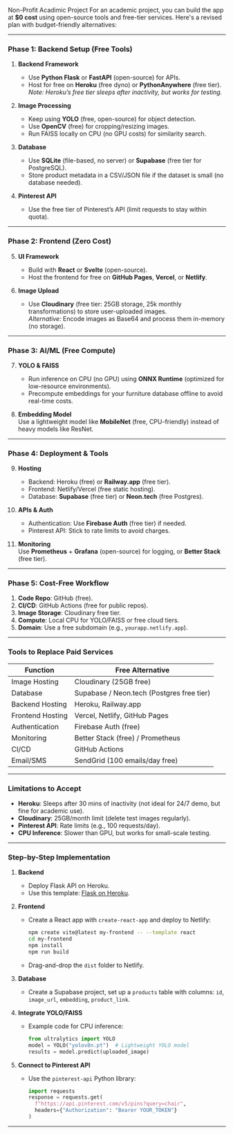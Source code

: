 Non-Profit Acadimic Project
For an academic project, you can build the app at **$0 cost** using open-source tools and free-tier services. Here's a revised plan with budget-friendly alternatives:

---

### **Phase 1: Backend Setup (Free Tools)**
1. **Backend Framework**
   - Use **Python Flask** or **FastAPI** (open-source) for APIs.
   - Host for free on **Heroku** (free dyno) or **PythonAnywhere** (free tier).  
   *Note: Heroku’s free tier sleeps after inactivity, but works for testing.*

2. **Image Processing**
   - Keep using **YOLO** (free, open-source) for object detection.
   - Use **OpenCV** (free) for cropping/resizing images.
   - Run FAISS locally on CPU (no GPU costs) for similarity search.

3. **Database**
   - Use **SQLite** (file-based, no server) or **Supabase** (free tier for PostgreSQL).
   - Store product metadata in a CSV/JSON file if the dataset is small (no database needed).

4. **Pinterest API**
   - Use the free tier of Pinterest’s API (limit requests to stay within quota).

---

### **Phase 2: Frontend (Zero Cost)**
5. **UI Framework**
   - Build with **React** or **Svelte** (open-source).
   - Host the frontend for free on **GitHub Pages**, **Vercel**, or **Netlify**.

6. **Image Upload**
   - Use **Cloudinary** (free tier: 25GB storage, 25k monthly transformations) to store user-uploaded images.  
   *Alternative:* Encode images as Base64 and process them in-memory (no storage).

---

### **Phase 3: AI/ML (Free Compute)**
7. **YOLO & FAISS**
   - Run inference on CPU (no GPU) using **ONNX Runtime** (optimized for low-resource environments).
   - Precompute embeddings for your furniture database offline to avoid real-time costs.

8. **Embedding Model**  
   Use a lightweight model like **MobileNet** (free, CPU-friendly) instead of heavy models like ResNet.

---

### **Phase 4: Deployment & Tools**
9. **Hosting**
   - Backend: Heroku (free) or **Railway.app** (free tier).
   - Frontend: Netlify/Vercel (free static hosting).
   - Database: **Supabase** (free tier) or **Neon.tech** (free Postgres).

10. **APIs & Auth**
    - Authentication: Use **Firebase Auth** (free tier) if needed.
    - Pinterest API: Stick to rate limits to avoid charges.

11. **Monitoring**  
    Use **Prometheus** + **Grafana** (open-source) for logging, or **Better Stack** (free tier).

---

### **Phase 5: Cost-Free Workflow**
1. **Code Repo**: GitHub (free).
2. **CI/CD**: GitHub Actions (free for public repos).
3. **Image Storage**: Cloudinary free tier.
4. **Compute**: Local CPU for YOLO/FAISS or free cloud tiers.
5. **Domain**: Use a free subdomain (e.g., `yourapp.netlify.app`).

---

### **Tools to Replace Paid Services**
| **Function**       | **Free Alternative**                          |
|---------------------|-----------------------------------------------|
| Image Hosting       | Cloudinary (25GB free)                        |
| Database            | Supabase / Neon.tech (Postgres free tier)     |
| Backend Hosting     | Heroku, Railway.app                           |
| Frontend Hosting    | Vercel, Netlify, GitHub Pages                 |
| Authentication      | Firebase Auth (free)                          |
| Monitoring          | Better Stack (free) / Prometheus              |
| CI/CD               | GitHub Actions                                |
| Email/SMS           | SendGrid (100 emails/day free)                |

---

### **Limitations to Accept**
- **Heroku**: Sleeps after 30 mins of inactivity (not ideal for 24/7 demo, but fine for academic use).
- **Cloudinary**: 25GB/month limit (delete test images regularly).
- **Pinterest API**: Rate limits (e.g., 100 requests/day).
- **CPU Inference**: Slower than GPU, but works for small-scale testing.

---

### **Step-by-Step Implementation**
1. **Backend**  
   - Deploy Flask API on Heroku.  
   - Use this template: [Flask on Heroku](https://devcenter.heroku.com/articles/getting-started-with-python).

2. **Frontend**  
   - Create a React app with `create-react-app` and deploy to Netlify:  
     ```bash
     npm create vite@latest my-frontend -- --template react
     cd my-frontend
     npm install
     npm run build
     ```
   - Drag-and-drop the `dist` folder to Netlify.

3. **Database**  
   - Create a Supabase project, set up a `products` table with columns: `id`, `image_url`, `embedding`, `product_link`.

4. **Integrate YOLO/FAISS**  
   - Example code for CPU inference:  
     ```python
     from ultralytics import YOLO
     model = YOLO("yolov8n.pt")  # Lightweight YOLO model
     results = model.predict(uploaded_image)
     ```

5. **Connect to Pinterest API**  
   - Use the `pinterest-api` Python library:  
     ```python
     import requests
     response = requests.get(
       f"https://api.pinterest.com/v5/pins?query=chair",
       headers={"Authorization": "Bearer YOUR_TOKEN"}
     )
     ```

---
